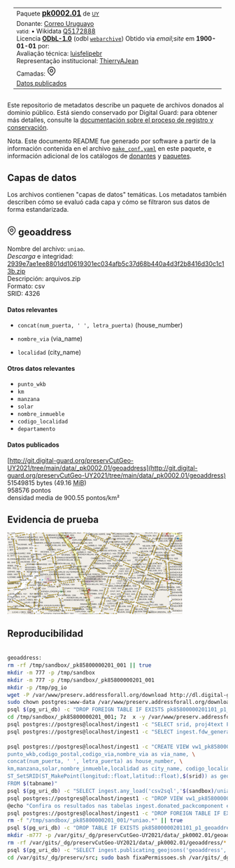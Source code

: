 <aside>
<table align="right" style="padding: 1em">
<tr><td>Paquete <a target="_git" title="Enlace canónico a git para este paquete." href="http://git.digital-guard.org/preserv-UY/blob/main/data/_pk0002.01"><big><b>pk0002.01</b></big></a> de <small><a target="_osmcodes" title="Jurisdicción" href="https://osm.codes/UY">UY</a></small>
</td></tr>
<tr><td>
Donante: <a rel="external" target="_doador" href="https://catalogodatos.gub.uy/dataset/ide-direcciones-geograficas-del-uruguay">Correo Uruguayo</a><br/>
<small>vatid:</small> • Wikidata <a rel="external" target="_doador" title="Enlace del descriptor Wikidata del donante" href="https://www.wikidata.org/wiki/Q5172888">Q5172888</a></small><br/>
Licencia <a rel="external" target="_doador" href="http://www.opendefinition.org/licenses/odc-odbl"><b>ODbL-1.0</b></a> (odbl <a title="SHA256 http://web.archive.org/web/20220418172356/https://opendatacommons.org/licenses/odbl/" href="http://web.archive.org/web/20220418172356/https://opendatacommons.org/licenses/odbl/"><code>webarchive</code></a>)
Obtido via <i>email;site</i> em <b>1900-01-01</b> por:<br/>
 Avaliação técnica: <a rel="external" target="_gitPerson" title="Usuario de Git" href="https://github.com/luisfelipebr">luisfelipebr</a><br/>
 Representação institucional: <a rel="external" target="_gitPerson" title="Usuario de" href="https://github.com/ThierryAJean">ThierryAJean</a><br/>
</td></tr>
<tr><td>Camadas: <a title="geoaddress" href="#-geoaddress"><img src="https://raw.githubusercontent.com/digital-guard/preserv/main/docs/assets/layerIcon-geoaddress.png" alt="geoaddress" width="20"/></a> </td></tr>
<tr><td><a href="http://git.digital-guard.org/preservCutGeo-UY2021/tree/main/data/_pk0002.01">Datos publicados</a></td></tr>
</table>
</aside>

<section>

Este repositorio de metadatos describe un paquete de archivos donados al dominio público. Está siendo conservado por Digital Guard: para obtener más detalles, consulte la [documentación sobre el proceso de registro y conservación](https://git.digital-guard.org/preserv/tree/main/docs).

Nota. Este documento README fue generado por software a partir de la información contenida en el archivo [`make_conf.yaml`](make_conf.yaml) en este paquete, e información adicional de los catálogos de [donantes](https://git.digital-guard.org/preserv-BR/blob/main/data/donor.csv) y [paquetes](https://git.digital-guard.org/preserv-BR/blob/main/data/donatedPack.csv).

# Capas de datos

Los archivos contienen "capas de datos" temáticas. Los metadatos también describen cómo se evaluó cada capa y cómo se filtraron sus datos de forma estandarizada.

## <img src="https://raw.githubusercontent.com/digital-guard/preserv/main/docs/assets/layerIcon-geoaddress.png" alt="geoaddress" width="20"/> geoaddress

Nombre del archivo: `uniao`.<br/>*Descarga* e integridad: [2939e7ae1ee8801dd10619301ec034afb5c37d68b440a4d3f2b8416d30c1c13b.zip](http://dl.digital-guard.org/2939e7ae1ee8801dd10619301ec034afb5c37d68b440a4d3f2b8416d30c1c13b.zip)<br/>Descripción: arquivos.zip<br/>Formato: csv<br/>SRID: 4326

#### Datos relevantes
* `concat(num_puerta, ' ', letra_puerta)` (house_number)

* `nombre_via` (via_name)

* `localidad` (city_name)

#### Otros datos relevantes
* `punto_wkb`
* `km`
* `manzana`
* `solar`
* `nombre_inmueble`
* `codigo_localidad`
* `departamento`

#### Datos publicados
[http://git.digital-guard.org/preservCutGeo-UY2021/tree/main/data/_pk0002.01/geoaddress](http://git.digital-guard.org/preservCutGeo-UY2021/tree/main/data/_pk0002.01/geoaddress)<br/>51549815 bytes (49.16 <abbr title="mebibyte">MiB</abbr>)<br/>958576 pontos<br/>densidad media de 900.55 pontos/km²

# Evidencia de prueba
<img src="evidencia.png" width="400"/>

</section>
<section>

# Reproducibilidad

```bash

geoaddress:
rm -rf /tmp/sandbox/_pk85800000201_001 || true
mkdir -m 777 -p /tmp/sandbox
mkdir -m 777 -p /tmp/sandbox/_pk85800000201_001
mkdir -p /tmp/pg_io
wget -P /var/www/preserv.addressforall.org/download http://dl.digital-guard.org/2939e7ae1ee8801dd10619301ec034afb5c37d68b440a4d3f2b8416d30c1c13b.zip
sudo chown postgres:www-data /var/www/preserv.addressforall.org/download/2939e7ae1ee8801dd10619301ec034afb5c37d68b440a4d3f2b8416d30c1c13b.zip && sudo chmod 664 /var/www/preserv.addressforall.org/download/2939e7ae1ee8801dd10619301ec034afb5c37d68b440a4d3f2b8416d30c1c13b.zip
psql $(pg_uri_db) -c "DROP FOREIGN TABLE IF EXISTS pk85800000201101_p1_geoaddress CASCADE"
cd /tmp/sandbox/_pk85800000201_001; 7z  x -y /var/www/preserv.addressforall.org/download/2939e7ae1ee8801dd10619301ec034afb5c37d68b440a4d3f2b8416d30c1c13b.zip "*uniao*" ; chmod -R a+rwx . > /dev/null
psql postgres://postgres@localhost/ingest1 -c "SELECT srid, proj4text FROM spatial_ref_sys where srid=4326"
psql postgres://postgres@localhost/ingest1 -c "SELECT ingest.fdw_generate_direct_csv( '/tmp/sandbox/_pk85800000201_001/uniao.csv', 'pk85800000201101_p1_geoaddress' )"

psql postgres://postgres@localhost/ingest1 -c "CREATE VIEW vw1_pk85800000201101_p1_geoaddress AS SELECT row_number() OVER () AS gid, \
punto_wkb,codigo_postal,codigo_via,nombre_via as via_name, \
concat(num_puerta, ' ', letra_puerta) as house_number, \
km,manzana,solar,nombre_inmueble,localidad as city_name, codigo_localidad, departamento, \
ST_SetSRID(ST_MakePoint(longitud::float,latitud::float),$(srid)) as geom \
FROM $(tabname)"
psql $(pg_uri_db) -c "SELECT ingest.any_load('csv2sql','$(sandbox)/uniao.csv','geoaddress_full','vw1_pk85800000201101_p1_geoaddress','85800000201101','2939e7ae1ee8801dd10619301ec034afb5c37d68b440a4d3f2b8416d30c1c13b.zip',array[]::text[],1,1)"
psql postgres://postgres@localhost/ingest1 -c "DROP VIEW vw1_pk85800000201101_p1_geoaddress"
@echo "Confira os resultados nas tabelas ingest.donated_packcomponent e ingest.feature_asis".
psql postgres://postgres@localhost/ingest1 -c "DROP FOREIGN TABLE IF EXISTS pk85800000201101_p1_geoaddress"
rm -f "/tmp/sandbox/_pk85800000201_001/*uniao.*" || true
psql $(pg_uri_db) -c "DROP TABLE IF EXISTS pk85800000201101_p1_geoaddress CASCADE"
mkdir -m777 -p /var/gits/_dg/preservCutGeo-UY2021/data/_pk0002.01/geoaddress
rm -rf /var/gits/_dg/preservCutGeo-UY2021/data/_pk0002.01/geoaddress/*.geojson
psql $(pg_uri_db) -c "SELECT ingest.publicating_geojsons('geoaddress','UY','/var/gits/_dg/preservCutGeo-UY2021/data/_pk0002.01/geoaddress','1',9,3);"
cd /var/gits/_dg/preserv/src; sudo bash fixaPermissoes.sh /var/gits/_dg/preservCutGeo-UY2021/data/_pk0002.01/geoaddress

```
</section>

